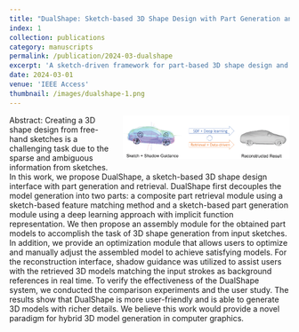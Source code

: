 ```yaml
---
title: "DualShape: Sketch-based 3D Shape Design with Part Generation and Retrieval"
index: 1
collection: publications
category: manuscripts
permalink: /publication/2024-03-dualshape
excerpt: 'A sketch-driven framework for part-based 3D shape design and retrieval.'
date: 2024-03-01
venue: 'IEEE Access'
thumbnail: /images/dualshape-1.png
---
```


<img src="/images/dualshape-1.png" alt="Point Cloud Demo" style="float:right; margin: 0 0 1em 1em; width:300px;" />

Abstract:
Creating a 3D shape design from free-hand sketches is a challenging task due to the sparse and ambiguous information from sketches. In this work, we propose DualShape, a sketch-based 3D shape design interface with part generation and retrieval. DualShape first decouples the model generation into two parts: a composite part retrieval module using a sketch-based feature matching method and a sketch-based part generation module using a deep learning approach with implicit function representation. We then propose an assembly module for the obtained part models to accomplish the task of 3D shape generation from input sketches. In addition, we provide an optimization module that allows users to optimize and manually adjust the assembled model to achieve satisfying models. For the reconstruction interface, shadow guidance was utilized to assist users with the retrieved 3D models matching the input strokes as background references in real time. To verify the effectiveness of the DualShape system, we conducted the comparison experiments and the user study. The results show that DualShape is more user-friendly and is able to generate 3D models with richer details. We believe this work would provide a novel paradigm for hybrid 3D model generation in computer graphics.
